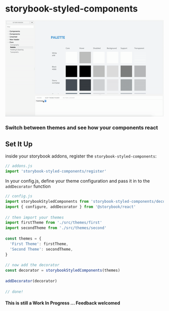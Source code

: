 # storybook-styled-components

![Theme Picker Animation](./docs/theme-picker.gif)

### Switch between themes and see how your components react


## Set It Up

inside your storybook addons, register the `storybook-styled-components`:

```javascript
// addons.js
import 'storybook-styled-components/register'
```

In your config.js, define your theme configuration and pass it in to the `addDecorator` function


```javascript
// config.js
import storybookStyledComponents from 'storybook-styled-components/decorator'
import { configure, addDecorator } from '@storybook/react'

// then import your themes
import firstTheme from './src/themes/first'
import secondTheme from './src/themes/second'

const themes = {
  'First Theme': firstTheme,
  'Second Theme': secondTheme,
}

// now add the decorator
const decorator = storybookStyledComponents(themes)

addDecorator(decorator)

// done!
```

#### This is still a Work In Progress ... Feedback welcomed